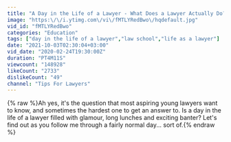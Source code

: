 ```yaml
---
title: "A Day in the Life of a Lawyer - What Does a Lawyer Actually Do?"
image: "https:\/\/i.ytimg.com\/vi\/fMTLYRedBwo\/hqdefault.jpg"
vid_id: "fMTLYRedBwo"
categories: "Education"
tags: ["day in the life of a lawyer","law school","life as a lawyer"]
date: "2021-10-03T02:30:04+03:00"
vid_date: "2020-02-24T19:30:00Z"
duration: "PT4M11S"
viewcount: "148928"
likeCount: "2733"
dislikeCount: "49"
channel: "Tips For Lawyers"
---
```

{% raw %}Ah yes, it's the question that most aspiring young lawyers want to know, and sometimes the hardest one to get an answer to. Is a day in the life of a lawyer filled with glamour, long lunches and exciting banter? Let's find out as you follow me through a fairly normal day... sort of.{% endraw %}
